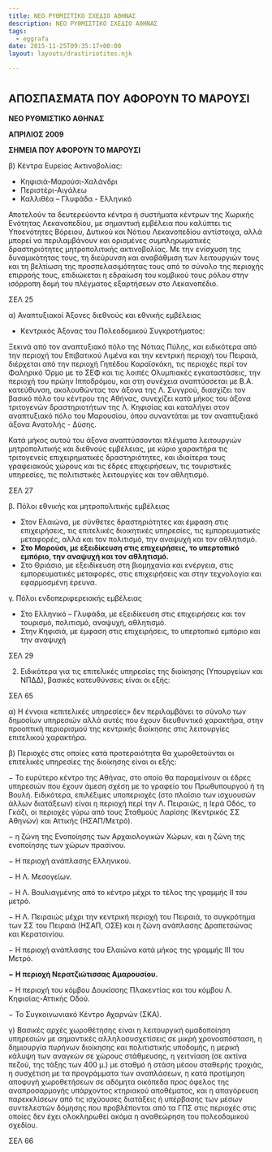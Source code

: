 ```yaml
---
title: ΝΕΟ ΡΥΘΜΙΣΤΙΚΟ ΣΧΕΔΙΟ ΑΘΗΝΑΣ
description: ΝΕΟ ΡΥΘΜΙΣΤΙΚΟ ΣΧΕΔΙΟ ΑΘΗΝΑΣ
tags:
  - eggrafa
date: 2015-11-25T09:35:17+00:00
layout: layouts/drastiriotites.njk

---
```


<!-- excerpt -->

#

## ΑΠΟΣΠΑΣΜΑΤΑ ΠΟΥ ΑΦΟΡΟΥΝ ΤΟ ΜΑΡΟΥΣΙ

**ΝΕΟ ΡΥΘΜΙΣΤΙΚΟ ΑΘΗΝΑΣ**

**ΑΠΡΙΛΙΟΣ 2009**

**ΣΗΜΕΙΑ ΠΟΥ ΑΦΟΡΟΥΝ ΤΟ ΜΑΡΟΥΣΙ**

β) Κέντρα Ευρείας Ακτινοβολίας:

- Κηφισιά-Μαρούσι-Χαλάνδρι
- Περιστέρι-Αιγάλεω
- Καλλιθέα – Γλυφάδα - Ελληνικό

Αποτελούν τα δευτερεύοντα κέντρα ή συστήματα κέντρων της Χωρικής Ενότητας Λεκανοπεδίου, με σημαντική εμβέλεια που καλύπτει τις Υποενότητες Βόρειου, Δυτικού και Νότιου Λεκανοπεδίου αντίστοιχα, αλλά μπορεί να περιλαμβάνουν και ορισμένες συμπληρωματικές δραστηριότητες μητροπολιτικής ακτινοβολίας. Με την ενίσχυση της δυναμικότητας τους, τη διεύρυνση και αναβάθμιση των λειτουργιών τους και τη βελτίωση της προσπελασιμότητας τους από το σύνολο της περιοχής επιρροής τους, επιδιώκεται η εδραίωση του κομβικού τους ρόλου στην ισόρροπη δομή του πλέγματος εξαρτήσεων στο Λεκανοπέδιο.

ΣΕΛ 25

α) Αναπτυξιακοί Άξονες διεθνούς και εθνικής εμβέλειας

- Κεντρικός Άξονας του Πολεοδομικού Συγκροτήματος:

Ξεκινά από τον αναπτυξιακό πόλο της Νότιας Πύλης, και ειδικότερα από την περιοχή του Επιβατικού Λιμένα και την κεντρική περιοχή του Πειραιά, διέρχεται από την περιοχή Γηπέδου Καραϊσκάκη, τις περιοχές περί τον Φαληρικό Όρμο με το ΣΕΦ και τις λοιπές Ολυμπιακές εγκαταστάσεις, την περιοχή του πρώην Ιπποδρόμου, και στη συνέχεια αναπτύσσεται με Β.Α. κατεύθυνση, ακολουθώντας τον άξονα της Λ. Συγγρού, διασχίζει τον βασικό πόλο του κέντρου της Αθήνας, συνεχίζει κατά μήκος του άξονα τριτογενών δραστηριοτήτων της Λ. Κηφισίας και καταλήγει στον αναπτυξιακό πόλο του Μαρουσίου, όπου συναντάται με τον αναπτυξιακό άξονα Ανατολής - Δύσης.

Κατά μήκος αυτού του άξονα αναπτύσσονται πλέγματα λειτουργιών μητροπολιτικής και διεθνούς εμβέλειας, με κύριο χαρακτήρα τις τριτογενείς επιχειρηματικές δραστηριότητες, και ιδιαίτερα τους γραφειακούς χώρους και τις έδρες επιχειρήσεων, τις τουριστικές υπηρεσίες, τις πολιτιστικές λειτουργίες και τον αθλητισμό.

ΣΕΛ 27

β. Πόλοι εθνικής και μητροπολιτικής εμβέλειας

- Στον Ελαιώνα, με σύνθετες δραστηριότητες και έμφαση στις επιχειρήσεις, τις επιτελικές διοικητικές υπηρεσίες, τις εμπορευματικές μεταφορές, αλλά και τον πολιτισμό, την αναψυχή και τον αθλητισμό.
- **Στο Μαρούσι, με εξειδίκευση στις επιχειρήσεις, το υπερτοπικό εμπόριο, την αναψυχή και τον αθλητισμό.**
- Στο Θριάσιο, με εξειδίκευση στη βιομηχανία και ενέργεια, στις εμπορευματικές μεταφορές, στις επιχειρήσεις και στην τεχνολογία και εφαρμοσμένη έρευνα.

γ. Πόλοι ενδοπεριφερειακής εμβέλειας

- Στο Ελληνικό – Γλυφάδα, με εξειδίκευση στις επιχειρήσεις και τον τουρισμό, πολιτισμό, αναψυχή, αθλητισμό.
- Στην Κηφισιά, με έμφαση στις επιχειρήσεις, το υπερτοπικό εμπόριο και την αναψυχή

ΣΕΛ 29

2. Ειδικότερα για τις επιτελικές υπηρεσίες της διοίκησης (Υπουργείων και ΝΠΔΔ), βασικές κατευθύνσεις είναι οι εξής:

ΣΕΛ 65

α) Η έννοια «επιτελικές υπηρεσίες» δεν περιλαμβάνει το σύνολο των δημοσίων υπηρεσιών αλλά αυτές που έχουν διευθυντικό χαρακτήρα, στην προοπτική περιορισμού της κεντρικής διοίκησης στις λειτουργίες επιτελικού χαρακτήρα.

β) Περιοχές στις οποίες κατά προτεραιότητα θα χωροθετούνται οι επιτελικές υπηρεσίες της διοίκησης είναι οι εξής:

− Το ευρύτερο κέντρο της Αθήνας, στο οποίο θα παραμείνουν οι έδρες υπηρεσιών που έχουν άμεση σχέση με το γραφείο του Πρωθυπουργού ή τη Βουλή. Ειδικότερα, επιλέξιμες υποπεριοχές (στο πλαίσιο των ισχυουσών άλλων διατάξεων) είναι η περιοχή περί την Λ. Πειραιώς, η Ιερά Οδός, το Γκάζι, οι περιοχές γύρω από τους Σταθμούς Λαρίσης (Κεντρικός ΣΣ Αθηνών) και Αττικής (ΗΣΑΠ/Μετρό).

− η ζώνη της Ενοποίησης των Αρχαιολογικών Χώρων, και η ζώνη της ενοποίησης των χώρων πρασίνου.

− Η περιοχή ανάπλασης Ελληνικού.

− Η Λ. Μεσογείων.

− Η Λ. Βουλιαγμένης από το κέντρο μέχρι το τέλος της γραμμής ΙΙ του μετρό.

− Η Λ. Πειραιώς μέχρι την κεντρική περιοχή του Πειραιά, το συγκρότημα των ΣΣ του Πειραιά (ΗΣΑΠ, ΟΣΕ) και η ζώνη ανάπλασης Δραπετσώνας και Κερατσινίου.

− Η περιοχή ανάπλασης του Ελαιώνα κατά μήκος της γραμμής ΙΙΙ του Μετρό.

**−** **Η περιοχή Νερατζιώτισσας Αμαρουσίου.**

− Η περιοχή του κόμβου Δουκίσσης Πλακεντίας και του κόμβου Λ. Κηφισίας-Αττικής Οδού.

− Το Συγκοινωνιακό Κέντρο Αχαρνών (ΣΚΑ).

γ) Βασικές αρχές χωροθέτησης είναι η λειτουργική ομαδοποίηση υπηρεσιών με σημαντικές αλληλοσυσχετίσεις σε μικρή χρονοαπόσταση, η δημιουργία πυρήνων διοίκησης και πολιτιστικής υποδομής, η μερική κάλυψη των αναγκών σε χώρους στάθμευσης, η γειτνίαση (σε ακτίνα πεζού, της τάξης των 400 μ.) με σταθμό ή στάση μέσου σταθερής τροχιάς, η συσχέτιση με τα προγράμματα των αναπλάσεων, η κατά προτίμηση αποφυγή χωροθετήσεων σε αδόμητα οικόπεδα προς όφελος της αναπροσαρμογής υπάρχοντος κτηριακού αποθέματος, και η απαγόρευση παρεκκλίσεων από τις ισχύουσες διατάξεις ή υπέρβασης των μέσων συντελεστών δόμησης που προβλέπονται από τα ΓΠΣ στις περιοχές στις οποίες δεν έχει ολοκληρωθεί ακόμα η αναθεώρηση του πολεοδομικού σχεδίου.

ΣΕΛ 66
